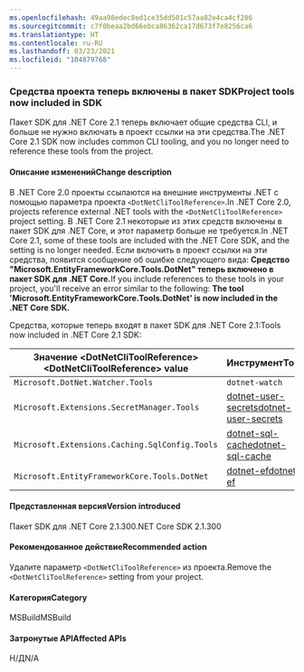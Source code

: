 ```yaml
---
ms.openlocfilehash: 49aa98edec8ed1ce35dd501c57aa82e4ca4cf286
ms.sourcegitcommit: c7f0beaa2bd66ebca86362ca17d673f7e8256ca6
ms.translationtype: HT
ms.contentlocale: ru-RU
ms.lasthandoff: 03/23/2021
ms.locfileid: "104879768"
---
```

### <a name="project-tools-now-included-in-sdk"></a><span data-ttu-id="7bb70-101">Средства проекта теперь включены в пакет SDK</span><span class="sxs-lookup"><span data-stu-id="7bb70-101">Project tools now included in SDK</span></span>

<span data-ttu-id="7bb70-102">Пакет SDK для .NET Core 2.1 теперь включает общие средства CLI, и больше не нужно включать в проект ссылки на эти средства.</span><span class="sxs-lookup"><span data-stu-id="7bb70-102">The .NET Core 2.1 SDK now includes common CLI tooling, and you no longer need to reference these tools from the project.</span></span>

#### <a name="change-description"></a><span data-ttu-id="7bb70-103">Описание изменений</span><span class="sxs-lookup"><span data-stu-id="7bb70-103">Change description</span></span>

<span data-ttu-id="7bb70-104">В .NET Core 2.0 проекты ссылаются на внешние инструменты .NET с помощью параметра проекта `<DotNetCliToolReference>`.</span><span class="sxs-lookup"><span data-stu-id="7bb70-104">In .NET Core 2.0, projects reference external .NET tools with the `<DotNetCliToolReference>` project setting.</span></span> <span data-ttu-id="7bb70-105">В .NET Core 2.1 некоторые из этих средств включены в пакет SDK для .NET Core, и этот параметр больше не требуется.</span><span class="sxs-lookup"><span data-stu-id="7bb70-105">In .NET Core 2.1, some of these tools are included with the .NET Core SDK, and the setting is no longer needed.</span></span> <span data-ttu-id="7bb70-106">Если включить в проект ссылки на эти средства, появится сообщение об ошибке следующего вида: **Средство "Microsoft.EntityFrameworkCore.Tools.DotNet" теперь включено в пакет SDK для .NET Core.**</span><span class="sxs-lookup"><span data-stu-id="7bb70-106">If you include references to these tools in your project, you'll receive an error similar to the following: **The tool 'Microsoft.EntityFrameworkCore.Tools.DotNet' is now included in the .NET Core SDK.**</span></span>

<span data-ttu-id="7bb70-107">Средства, которые теперь входят в пакет SDK для .NET Core 2.1:</span><span class="sxs-lookup"><span data-stu-id="7bb70-107">Tools now included in .NET Core 2.1 SDK:</span></span>

| <span data-ttu-id="7bb70-108">Значение \<DotNetCliToolReference></span><span class="sxs-lookup"><span data-stu-id="7bb70-108">\<DotNetCliToolReference> value</span></span>                   | <span data-ttu-id="7bb70-109">Инструмент</span><span class="sxs-lookup"><span data-stu-id="7bb70-109">Tool</span></span>                                                                                                            |
|------------------------------------------------|-----------------------------------------------------------------------------------------------------------------|
| `Microsoft.DotNet.Watcher.Tools`               | `dotnet-watch`               |
| `Microsoft.Extensions.SecretManager.Tools`     | [<span data-ttu-id="7bb70-110">dotnet-user-secrets</span><span class="sxs-lookup"><span data-stu-id="7bb70-110">dotnet-user-secrets</span></span>](https://github.com/dotnet/aspnetcore/blob/main/src/Tools/dotnet-user-secrets/README.md) |
| `Microsoft.Extensions.Caching.SqlConfig.Tools` | [<span data-ttu-id="7bb70-111">dotnet-sql-cache</span><span class="sxs-lookup"><span data-stu-id="7bb70-111">dotnet-sql-cache</span></span>](https://github.com/dotnet/aspnetcore/blob/main/src/Tools/dotnet-sql-cache/README.md)       |
| `Microsoft.EntityFrameworkCore.Tools.DotNet`   | [<span data-ttu-id="7bb70-112">dotnet-ef</span><span class="sxs-lookup"><span data-stu-id="7bb70-112">dotnet-ef</span></span>](/ef/core/miscellaneous/cli/dotnet)                                                                  |

#### <a name="version-introduced"></a><span data-ttu-id="7bb70-113">Представленная версия</span><span class="sxs-lookup"><span data-stu-id="7bb70-113">Version introduced</span></span>

<span data-ttu-id="7bb70-114">Пакет SDK для .NET Core 2.1.300</span><span class="sxs-lookup"><span data-stu-id="7bb70-114">.NET Core SDK 2.1.300</span></span>

#### <a name="recommended-action"></a><span data-ttu-id="7bb70-115">Рекомендованное действие</span><span class="sxs-lookup"><span data-stu-id="7bb70-115">Recommended action</span></span>

<span data-ttu-id="7bb70-116">Удалите параметр `<DotNetCliToolReference>` из проекта.</span><span class="sxs-lookup"><span data-stu-id="7bb70-116">Remove the `<DotNetCliToolReference>` setting from your project.</span></span>

#### <a name="category"></a><span data-ttu-id="7bb70-117">Категория</span><span class="sxs-lookup"><span data-stu-id="7bb70-117">Category</span></span>

<span data-ttu-id="7bb70-118">MSBuild</span><span class="sxs-lookup"><span data-stu-id="7bb70-118">MSBuild</span></span>

#### <a name="affected-apis"></a><span data-ttu-id="7bb70-119">Затронутые API</span><span class="sxs-lookup"><span data-stu-id="7bb70-119">Affected APIs</span></span>

<span data-ttu-id="7bb70-120">Н/Д</span><span class="sxs-lookup"><span data-stu-id="7bb70-120">N/A</span></span>
